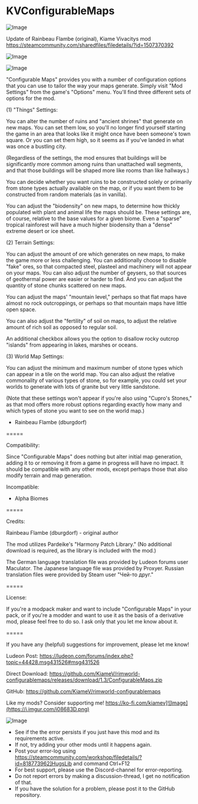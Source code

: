 # KVConfigurableMaps

![Image](https://i.imgur.com/buuPQel.png)

Update of Rainbeau Flambe (original), Kiame Vivacitys mod
https://steamcommunity.com/sharedfiles/filedetails/?id=1507370392

![Image](https://i.imgur.com/pufA0kM.png)

	
![Image](https://i.imgur.com/Z4GOv8H.png)

"Configurable Maps" provides you with a number of configuration options that you can use to tailor the way your maps generate. Simply visit "Mod Settings" from the game's "Options" menu. You'll find three different sets of options for the mod.

(1) "Things" Settings:

You can alter the number of ruins and "ancient shrines" that generate on new maps. You can set them low, so you'll no longer find yourself starting the game in an area that looks like it might once have been someone's town square. Or you can set them high, so it seems as if you've landed in what was once a bustling city.

(Regardless of the settings, the mod ensures that buildings will be significantly more common among ruins than unattached wall segments, and that those buildings will be shaped more like rooms than like hallways.)

You can decide whether you want ruins to be constructed solely or primarily from stone types actually available on the map, or if you want them to be constructed from random materials (as in vanilla).

You can adjust the "biodensity" on new maps, to determine how thickly populated with plant and animal life the maps should be. These settings are, of course, relative to the base values for a given biome. Even a "sparse" tropical rainforest will have a much higher biodensity than a "dense" extreme desert or ice sheet.

(2) Terrain Settings:

You can adjust the amount of ore which generates on new maps, to make the game more or less challenging. You can additionally choose to disable "fake" ores, so that compacted steel, plasteel and machinery will not appear on your maps. You can also adjust the number of geysers, so that sources of geothermal power are easier or harder to find. And you can adjust the quantity of stone chunks scattered on new maps.

You can adjust the maps' "mountain level," perhaps so that flat maps have almost no rock outcroppings, or perhaps so that mountain maps have little open space.

You can also adjust the "fertility" of soil on maps, to adjust the relative amount of rich soil as opposed to regular soil.

An additional checkbox allows you the option to disallow rocky outcrop "islands" from appearing in lakes, marshes or oceans.

(3) World Map Settings:

You can adjust the minimum and maximum number of stone types which can appear in a tile on the world map. You can also adjust the relative commonality of various types of stone, so for example, you could set your worlds to generate with lots of granite but very little sandstone.

(Note that these settings won't appear if you're also using "Cupro's Stones," as that mod offers more robust options regarding exactly how many and which types of stone you want to see on the world map.)

- Rainbeau Flambe (dburgdorf)

=====

Compatibility:

Since "Configurable Maps" does nothing but alter initial map generation, adding it to or removing it from a game in progress will have no impact. It should be compatible with any other mods, except perhaps those that also modify terrain and map generation.

Incompatible:
- Alpha Biomes

=====

Credits:

Rainbeau Flambe (dburgdorf) - original author

The mod utilizes Pardeike's "Harmony Patch Library." (No additional download is required, as the library is included with the mod.)

The German language translation file was provided by Ludeon forums user Maculator. The Japanese language file was provided by Proxyer. Russian translation files were provided by Steam user "Чей-то друг."

=====

License:

If you're a modpack maker and want to include "Configurable Maps" in your pack, or if you're a modder and want to use it as the basis of a derivative mod, please feel free to do so. I ask only that you let me know about it. 

=====

If you have any (helpful) suggestions for improvement, please let me know!



Ludeon Post: https://ludeon.com/forums/index.php?topic=44428.msg431526#msg431526

Direct Download: https://github.com/KiameV/rimworld-configurablemaps/releases/download/1.3/ConfigurableMaps.zip

GitHub: https://github.com/KiameV/rimworld-configurablemaps

Like my mods? Consider supporting me!
https://ko-fi.com/kiamev]![Image](https://i.imgur.com/i08683D.png)

![Image](https://i.imgur.com/PwoNOj4.png)



-  See if the the error persists if you just have this mod and its requirements active.
-  If not, try adding your other mods until it happens again.
-  Post your error-log using https://steamcommunity.com/workshop/filedetails/?id=818773962]HugsLib and command Ctrl+F12
-  For best support, please use the Discord-channel for error-reporting.
-  Do not report errors by making a discussion-thread, I get no notification of that.
-  If you have the solution for a problem, please post it to the GitHub repository.


